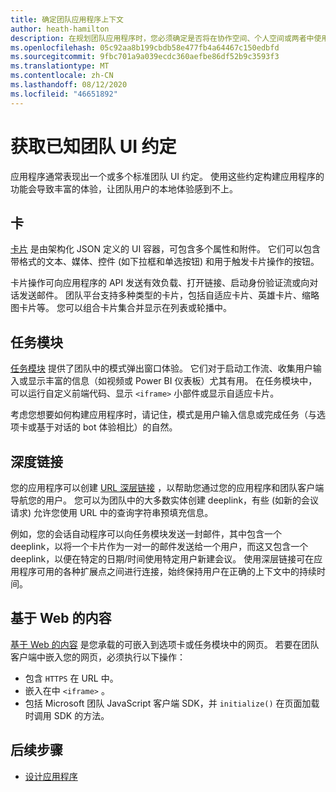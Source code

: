 ```yaml
---
title: 确定团队应用程序上下文
author: heath-hamilton
description: 在规划团队应用程序时，您必须确定是否将在协作空间、个人空间或两者中使用应用程序。
ms.openlocfilehash: 05c92aa8b199cbdb58e477fb4a64467c150edbfd
ms.sourcegitcommit: 9fbc701a9a039ecdc360aefbe86df52b9c3593f3
ms.translationtype: MT
ms.contentlocale: zh-CN
ms.lasthandoff: 08/12/2020
ms.locfileid: "46651892"
---
```

# <a name="getting-to-know-teams-ui-conventions"></a>获取已知团队 UI 约定

应用程序通常表现出一个或多个标准团队 UI 约定。 使用这些约定构建应用程序的功能会导致丰富的体验，让团队用户的本地体验感到不上。

## <a name="cards"></a>卡

[卡片](~/task-modules-and-cards/what-are-cards.md) 是由架构化 JSON 定义的 UI 容器，可包含多个属性和附件。 它们可以包含带格式的文本、媒体、控件 (如下拉框和单选按钮) 和用于触发卡片操作的按钮。

卡片操作可向应用程序的 API 发送有效负载、打开链接、启动身份验证流或向对话发送邮件。 团队平台支持多种类型的卡片，包括自适应卡片、英雄卡片、缩略图卡片等。 您可以组合卡片集合并显示在列表或轮播中。

## <a name="task-modules"></a>任务模块

[任务模块](~/task-modules-and-cards/what-are-task-modules.md) 提供了团队中的模式弹出窗口体验。 它们对于启动工作流、收集用户输入或显示丰富的信息（如视频或 Power BI 仪表板）尤其有用。 在任务模块中，可以运行自定义前端代码、显示 `<iframe>` 小部件或显示自适应卡片。

考虑您想要如何构建应用程序时，请记住，模式是用户输入信息或完成任务（与选项卡或基于对话的 bot 体验相比）的自然。

## <a name="deep-links"></a>深度链接

您的应用程序可以创建 [URL 深层链接](~/concepts/build-and-test/deep-links.md) ，以帮助您通过您的应用程序和团队客户端导航您的用户。 您可以为团队中的大多数实体创建 deeplink，有些 (如新的会议请求) 允许您使用 URL 中的查询字符串预填充信息。 

例如，您的会话自动程序可以向任务模块发送一封邮件，其中包含一个 deeplink，以将一个卡片作为一对一的邮件发送给一个用户，而这又包含一个 deeplink，以便在特定的日期/时间使用特定用户新建会议。 使用深层链接可在应用程序可用的各种扩展点之间进行连接，始终保持用户在正确的上下文中的持续时间。

## <a name="web-based-content"></a>基于 Web 的内容

[基于 Web 的内容](~/tabs/how-to/create-tab-pages/content-page.md) 是您承载的可嵌入到选项卡或任务模块中的网页。 若要在团队客户端中嵌入您的网页，必须执行以下操作：

* 包含 `HTTPS` 在 URL 中。
* 嵌入在中 `<iframe>` 。
* 包括 Microsoft 团队 JavaScript 客户端 SDK，并 `initialize()` 在页面加载时调用 SDK 的方法。

## <a name="next-steps"></a>后续步骤

* [设计应用程序](../../tabs/design/tabs.md)
